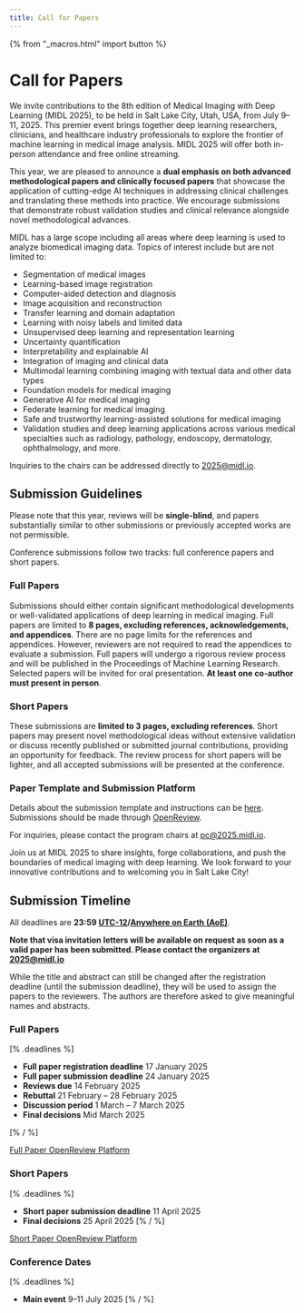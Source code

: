 ```yaml
---
title: Call for Papers
---
```


{% from "_macros.html" import button %}

# Call for Papers

We invite contributions to the 8th edition of Medical Imaging with Deep Learning (MIDL 2025), to be held in Salt Lake City, Utah, USA, from July 9–11, 2025. This premier event brings together deep learning researchers, clinicians, and healthcare industry professionals to explore the frontier of machine learning in medical image analysis. MIDL 2025 will offer both in-person attendance and free online streaming.

This year, we are pleased to announce a **dual emphasis on both advanced methodological papers and clinically focused papers** that showcase the application of cutting-edge AI techniques in addressing clinical challenges and translating these methods into practice. We encourage submissions that demonstrate robust validation studies and clinical relevance alongside novel methodological advances.

MIDL has a large scope including all areas where deep learning is used to analyze biomedical imaging data. Topics of interest include but are not limited to:
- Segmentation of medical images
- Learning-based image registration
- Computer-aided detection and diagnosis
- Image acquisition and reconstruction
- Transfer learning and domain adaptation
- Learning with noisy labels and limited data
- Unsupervised deep learning and representation learning
- Uncertainty quantification
- Interpretability and explainable AI
- Integration of imaging and clinical data
- Multimodal learning combining imaging with textual data and other data types
- Foundation models for medical imaging
- Generative AI for medical imaging
- Federate learning for medical imaging
- Safe and trustworthy learning-assisted solutions for medical imaging
- Validation studies and deep learning applications across various medical specialties such as radiology, pathology, endoscopy, dermatology, ophthalmology, and more.

Inquiries to the chairs can be addressed directly to [2025@midl.io](mailto:2025@midl.io).

## Submission Guidelines

Please note that this year, reviews will be **single-blind**, and papers substantially similar to other submissions or previously accepted works are not permissible.

Conference submissions follow two tracks: full conference papers and short papers.

### Full Papers 

Submissions should either contain significant methodological developments or well-validated applications of deep learning in medical imaging. Full papers are limited to **8 pages, excluding references, acknowledgements, and appendices**. There are no page limits for the references and appendices. However, reviewers are not required to read the appendices to evaluate a submission. Full papers will undergo a rigorous review process and will be published in the Proceedings of Machine Learning Research. Selected papers will be invited for oral presentation. **At least one co-author must present in person**.

### Short Papers

These submissions are **limited to 3 pages, excluding references**. Short papers may present novel methodological ideas without extensive validation or discuss recently published or submitted journal contributions, providing an opportunity for feedback. The review process for short papers will be lighter, and all accepted submissions will be presented at the conference.

### Paper Template and Submission Platform 

Details about the submission template and instructions can be [here](https://github.com/MIDL-Conference/MIDLLatexTemplate). Submissions should be made through [OpenReview](https://openreview.net/group?id=MIDL.io/2025/Conference).

For inquiries, please contact the program chairs at [pc@2025.midl.io](mailto:pc@2025.midl.io).

Join us at MIDL 2025 to share insights, forge collaborations, and push the boundaries of medical imaging with deep learning. We look forward to your innovative contributions and to welcoming you in Salt Lake City!


## Submission Timeline

All deadlines are **23:59 [UTC-12](https://www.timeanddate.com/time/zones/aoe)/[Anywhere on Earth (AoE)](https://en.wikipedia.org/wiki/Anywhere_on_Earth)**.

**Note that visa invitation letters will be available on request as soon as a valid paper has been submitted. Please contact the organizers at [2025@midl.io](mailto:2025@midl.io)**

While the title and abstract can still be changed after the registration deadline (until the submission deadline), they will be used to assign the papers to the reviewers. The authors are therefore asked to give meaningful names and abstracts.

### Full Papers
[% .deadlines %]
- **Full paper registration deadline** 17 January 2025
-	**Full paper submission deadline** 24 January 2025
-	**Reviews due** 14 February 2025
- **Rebuttal** 21 February – 28 February 2025
- **Discussion period** 1 March – 7 March 2025
-	**Final decisions** Mid March 2025
<!-- for stricking use <s. </s>-->
[% / %]
<p class="button">
  <a href="https://openreview.net/group?id=MIDL.io/2025/Conference" target="_blank">Full Paper OpenReview Platform</a>
</p>

### Short Papers
[% .deadlines %]
* **Short paper submission deadline** 11 April 2025
* **Final decisions** 25 April 2025
[% / %]
<p class="button">
  <a href="https://openreview.net/group?id=MIDL.io/2025/Short_Papers" target="_blank">Short Paper OpenReview Platform</a>
</p>

### Conference Dates
[% .deadlines %]
* **Main event** 9–11 July 2025
[% / %]
